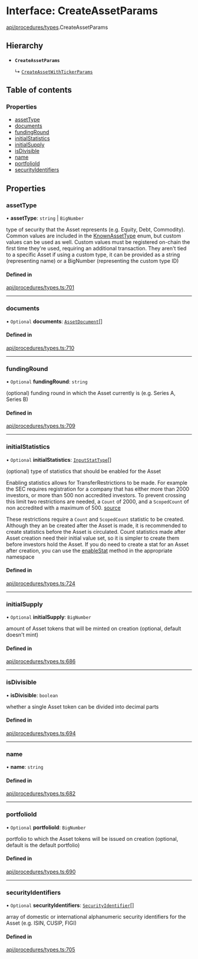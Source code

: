 # Interface: CreateAssetParams

[api/procedures/types](../wiki/api.procedures.types).CreateAssetParams

## Hierarchy

- **`CreateAssetParams`**

  ↳ [`CreateAssetWithTickerParams`](../wiki/api.procedures.types.CreateAssetWithTickerParams)

## Table of contents

### Properties

- [assetType](../wiki/api.procedures.types.CreateAssetParams#assettype)
- [documents](../wiki/api.procedures.types.CreateAssetParams#documents)
- [fundingRound](../wiki/api.procedures.types.CreateAssetParams#fundinground)
- [initialStatistics](../wiki/api.procedures.types.CreateAssetParams#initialstatistics)
- [initialSupply](../wiki/api.procedures.types.CreateAssetParams#initialsupply)
- [isDivisible](../wiki/api.procedures.types.CreateAssetParams#isdivisible)
- [name](../wiki/api.procedures.types.CreateAssetParams#name)
- [portfolioId](../wiki/api.procedures.types.CreateAssetParams#portfolioid)
- [securityIdentifiers](../wiki/api.procedures.types.CreateAssetParams#securityidentifiers)

## Properties

### assetType

• **assetType**: `string` \| `BigNumber`

type of security that the Asset represents (e.g. Equity, Debt, Commodity). Common values are included in the
  [KnownAssetType](../wiki/api.entities.Asset.types.KnownAssetType) enum, but custom values can be used as well. Custom values must be registered on-chain the first time
  they're used, requiring an additional transaction. They aren't tied to a specific Asset
  if using a custom type, it can be provided as a string (representing name) or a BigNumber (representing the custom type ID)

#### Defined in

[api/procedures/types.ts:701](https://github.com/PolymeshAssociation/polymesh-sdk/blob/f8a937f04/src/api/procedures/types.ts#L701)

___

### documents

• `Optional` **documents**: [`AssetDocument`](../wiki/api.entities.Asset.types.AssetDocument)[]

#### Defined in

[api/procedures/types.ts:710](https://github.com/PolymeshAssociation/polymesh-sdk/blob/f8a937f04/src/api/procedures/types.ts#L710)

___

### fundingRound

• `Optional` **fundingRound**: `string`

(optional) funding round in which the Asset currently is (e.g. Series A, Series B)

#### Defined in

[api/procedures/types.ts:709](https://github.com/PolymeshAssociation/polymesh-sdk/blob/f8a937f04/src/api/procedures/types.ts#L709)

___

### initialStatistics

• `Optional` **initialStatistics**: [`InputStatType`](../wiki/api.entities.types#inputstattype)[]

(optional) type of statistics that should be enabled for the Asset

Enabling statistics allows for TransferRestrictions to be made. For example the SEC requires registration for a company that
has either more than 2000 investors, or more than 500 non accredited investors. To prevent crossing this limit two restrictions are
needed, a `Count` of 2000, and a `ScopedCount` of non accredited with a maximum of 500. [source](https://www.sec.gov/info/smallbus/secg/jobs-act-section-12g-small-business-compliance-guide.htm)

These restrictions require a `Count` and `ScopedCount` statistic to be created. Although they an be created after the Asset is made, it is recommended to create statistics
before the Asset is circulated. Count statistics made after Asset creation need their initial value set, so it is simpler to create them before investors hold the Asset.
If you do need to create a stat for an Asset after creation, you can use the [enableStat](../wiki/api.entities.Asset.Fungible.TransferRestrictions.TransferRestrictionBase.TransferRestrictionBase#enablestat) method in
the appropriate namespace

#### Defined in

[api/procedures/types.ts:724](https://github.com/PolymeshAssociation/polymesh-sdk/blob/f8a937f04/src/api/procedures/types.ts#L724)

___

### initialSupply

• `Optional` **initialSupply**: `BigNumber`

amount of Asset tokens that will be minted on creation (optional, default doesn't mint)

#### Defined in

[api/procedures/types.ts:686](https://github.com/PolymeshAssociation/polymesh-sdk/blob/f8a937f04/src/api/procedures/types.ts#L686)

___

### isDivisible

• **isDivisible**: `boolean`

whether a single Asset token can be divided into decimal parts

#### Defined in

[api/procedures/types.ts:694](https://github.com/PolymeshAssociation/polymesh-sdk/blob/f8a937f04/src/api/procedures/types.ts#L694)

___

### name

• **name**: `string`

#### Defined in

[api/procedures/types.ts:682](https://github.com/PolymeshAssociation/polymesh-sdk/blob/f8a937f04/src/api/procedures/types.ts#L682)

___

### portfolioId

• `Optional` **portfolioId**: `BigNumber`

portfolio to which the Asset tokens will be issued on creation (optional, default is the default portfolio)

#### Defined in

[api/procedures/types.ts:690](https://github.com/PolymeshAssociation/polymesh-sdk/blob/f8a937f04/src/api/procedures/types.ts#L690)

___

### securityIdentifiers

• `Optional` **securityIdentifiers**: [`SecurityIdentifier`](../wiki/api.entities.Asset.types.SecurityIdentifier)[]

array of domestic or international alphanumeric security identifiers for the Asset (e.g. ISIN, CUSIP, FIGI)

#### Defined in

[api/procedures/types.ts:705](https://github.com/PolymeshAssociation/polymesh-sdk/blob/f8a937f04/src/api/procedures/types.ts#L705)
